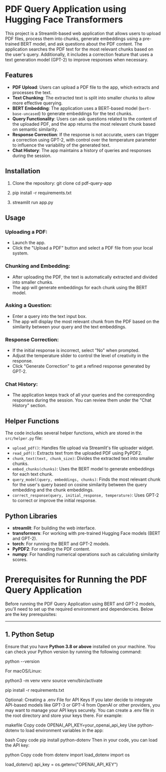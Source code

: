 # PDF Query Application using Hugging Face Transformers

This project is a Streamlit-based web application that allows users to upload PDF files, process them into chunks, generate embeddings using a pre-trained BERT model, and ask questions about the PDF content. The application searches the PDF text for the most relevant chunks based on the user's query. Additionally, it includes a correction feature that uses a text generation model (GPT-2) to improve responses when necessary.

## Features

- **PDF Upload**: Users can upload a PDF file to the app, which extracts and processes the text.
- **Text Chunking**: The extracted text is split into smaller chunks to allow more effective querying.
- **BERT Embedding**: The application uses a BERT-based model (`bert-base-uncased`) to generate embeddings for the text chunks.
- **Query Functionality**: Users can ask questions related to the content of the uploaded PDF, and the app returns the most relevant chunk based on semantic similarity.
- **Response Correction**: If the response is not accurate, users can trigger a correction using GPT-2, with control over the temperature parameter to influence the variability of the generated text.
- **Chat History**: The app maintains a history of queries and responses during the session.

## Installation

1. Clone the repository:
   git clone
   cd pdf-query-app

2. pip install -r requirements.txt

3. streamlit run app.py

## Usage

### Uploading a PDF:
- Launch the app.
- Click the "Upload a PDF" button and select a PDF file from your local system.

### Chunking and Embedding:
- After uploading the PDF, the text is automatically extracted and divided into smaller chunks.
- The app will generate embeddings for each chunk using the BERT model.

### Asking a Question:
- Enter a query into the text input box.
- The app will display the most relevant chunk from the PDF based on the similarity between your query and the text embeddings.

### Response Correction:
- If the initial response is incorrect, select "No" when prompted.
- Adjust the temperature slider to control the level of creativity in the response.
- Click "Generate Correction" to get a refined response generated by GPT-2.

### Chat History:
- The application keeps track of all your queries and the corresponding responses during the session. You can review them under the "Chat History" section.

## Helper Functions

The code includes several helper functions, which are stored in the `src/helper.py` file:

- `upload_pdf()`: Handles file upload via Streamlit's file uploader widget.
- `read_pdf()`: Extracts text from the uploaded PDF using PyPDF2.
- `chunk_text(text, chunk_size)`: Divides the extracted text into smaller chunks.
- `embed_chunks(chunks)`: Uses the BERT model to generate embeddings for each text chunk.
- `query_model(query, embeddings, chunks)`: Finds the most relevant chunk for the user's query based on cosine similarity between the query embedding and the chunk embeddings.
- `correct_response(query, initial_response, temperature)`: Uses GPT-2 to correct or improve the initial response.

## Python Libraries

- **streamlit**: For building the web interface.
- **transformers**: For working with pre-trained Hugging Face models (BERT and GPT-2).
- **torch**: For running the BERT and GPT-2 models.
- **PyPDF2**: For reading the PDF content.
- **numpy**: For handling numerical operations such as calculating similarity scores.


# Prerequisites for Running the PDF Query Application

Before running the PDF Query Application using BERT and GPT-2 models, you'll need to set up the required environment and dependencies. Below are the key prerequisites:

---

## 1. Python Setup

Ensure that you have **Python 3.8 or above** installed on your machine. You can check your Python version by running the following command:

python --version


For macOS/Linux:

python3 -m venv venv
source venv/bin/activate

pip install -r requirements.txt


Optional: Creating a .env File for API Keys
If you later decide to integrate API-based models like GPT-3 or GPT-4 from OpenAI or other providers, you may want to manage your API keys securely. You can create a .env file in the root directory and store your keys there. For example:

makefile
Copy code
OPENAI_API_KEY=your_openai_api_key
Use python-dotenv to load environment variables in the app:

bash
Copy code
pip install python-dotenv
Then in your code, you can load the API key:

python
Copy code
from dotenv import load_dotenv
import os

load_dotenv()
api_key = os.getenv("OPENAI_API_KEY")

